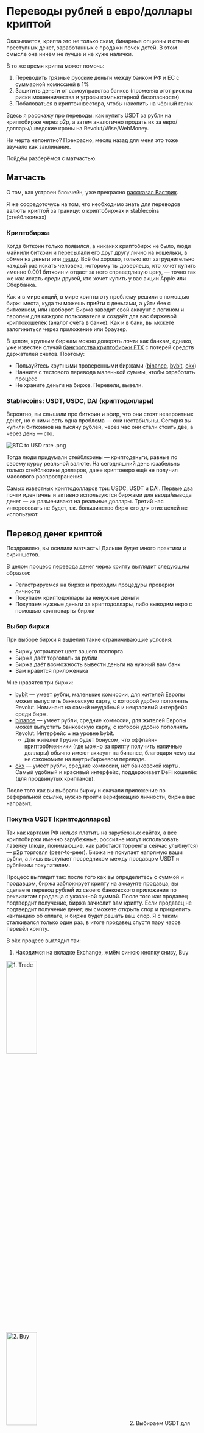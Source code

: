 # Переводы рублей в евро/доллары криптой
Оказывается, крипта это не только скам, бинарные опционы и отмыв преступных денег, заработанных с продажи почек детей.
В этом смысле она ничем не лучше и не хуже налички.

В то же время крипта может помочь:
1. Переводить грязные русские деньги между банком РФ и ЕС с суммарной комиссией в 1%
2. Защитить деньги от самоуправства банков (променяв этот риск на риски мошенничества и угрозы компьютерной безопасности)
3. Побаловаться в криптоинвестора, чтобы накопить на чёрный гелик

Здесь я расскажу про переводы: как купить USDT за рубли на криптобирже
через p2p, а затем аналогично продать их за евро/доллары/шведские кроны на Revolut/Wise/WebMoney.

Ни черта непонятно? Прекрасно, месяц назад для меня это тоже звучало как заклинание. 

Пойдём разберёмся с матчастью.


## Матчасть
О том, как устроен блокчейн, уже прекрасно [рассказал Вастрик](https://vas3k.blog/blog/blockchain/).

Я же сосредоточусь на том, что необходимо знать для переводов валюты криптой за границу: о криптобиржах и
stablecoins (стейблкоинах)


### Криптобиржа
Когда биткоин только появился, а никаких криптобирж не было, люди майнили биткоин и пересылали его друг другу лично
на кошельки, в обмен на деньги 
или [пиццу](https://vc.ru/crypto/426609-pervaya-pokupka-piccy-za-bitkoin-byla-rovno-12-let-nazad).
Всё бы хорошо, только вот затруднительно каждый раз искать человека, которому ты доверяешь, 
кто хочет купить именно 0.001 биткоин и отдаст за него справедливую цену, — точно так же как искать среди друзей, 
кто хочет купить у вас акции Apple или Сбербанка. 

Как и в мире акций, в мире крипты эту проблему решили с помощью бирж:
места, куда ты можешь прийти с деньгами, а уйти ~~без~~ с биткоином, или наоборот.
Биржа заводит свой аккаунт с логином и паролем для каждого пользователя и
создаёт для вас биржевой криптокошелёк (аналог счёта в банке). 
Как и в банк, вы можете залогиниться через приложение или браузер.

В целом, крупным биржам можно доверять _почти_ как банкам, однако,
уже известен случай [банкротства криптобиржи FTX](https://ru.wikipedia.org/wiki/FTX_(компания))
с потерей средств держателей счетов. Поэтому:
- Пользуйтесь крупными проверенными биржами 
  ([binance](https://www.binance.com/), [bybit](https://www.bybit.com/), [okx](https://www.okx.com))
- Начните с тестового перевода маленькой суммы, чтобы отработать процесс
- Не храните деньги на бирже. Перевели, вывели.


### Stablecoins: USDT, USDC, DAI (криптодоллары)
Вероятно, вы слышали про биткоин и эфир, что они стоят невероятных денег, но с ними есть одна проблема — они нестабильны.
Сегодня вы купили биткоинов на тысячу рублей, через час они стали стоить две, а через день — сто.

![BTC to USD rate .png](screenshots/BTC_USD.png)

Тогда люди придумали стейблкоины — криптоденьги, равные по своему курсу реальной валюте.
На сегодняшний день юзабельны только стейблкоины долларов, даже криптоевро ещё не получил массового распространения.

Самых известных криптодолларов три: USDC, USDT и DAI.
Первые два почти идентичны и активно используются биржами для ввода/вывода денег — их разменивают на реальные доллары.
Третий нас интересовать не будет, т.к. большинство бирж его для этих целей не используют.


## Перевод денег криптой
Поздравляю, вы осилили матчасть! Дальше будет много практики и скриншотов.

В целом процесс перевода денег через крипту выглядит следующим образом:
- Регистрируемся на бирже и проходим процедуры проверки личности
- Покупаем криптодоллары за ненужные деньги
- Покупаем нужные деньги за криптодоллары, либо выводим евро с помощью криптокарты биржи

### Выбор биржи
При выборе биржи я выделил такие ограничивающие условия:
- Биржу устраивает цвет вашего паспорта
- Биржа даёт торговать за рубли
- Биржа даёт возможность вывести деньги на нужный вам банк
- Вам нравится приложенька

Мне нравятся три биржи:
- [bybit](https://www.bybit.com/invite?ref=P6XV6P) —
  умеет рубли, маленькие комиссии, для жителей Европы может выпустить банковскую карту,
  с которой удобно пополнять Revolut. Номинант на самый неудобный и некрасивый интерфейс среди бирж.
- [binance](https://www.binance.info/en/activity/referral-entry/CPA/incremental?ref=CPA_00XERYC5CX) —
  умеет рубли, средние комиссии, для жителей Европы может выпустить банковскую карту,
  с которой удобно пополнять Revolut. Интерфейс ± на уровне bybit.
  - Для жителей Грузии будет бонусом, что оффлайн-криптообменники (где можно за крипту получить наличные доллары)
    обычно имеют аккаунт на бинансе, благодаря чему вы не сэкономите на внутрибиржевом переводе.
- [okx](https://okx.com/join/40093369) — умеет рубли, средние комиссии, нет банковской карты.
  Самый удобный и красивый интерфейс, поддерживает DeFi кошелёк (для продвинутых криптанов).

После того как вы выбрали биржу и скачали приложение по реферальной ссылке, нужно пройти верификацию личности,
биржа вас направит.


### Покупка USDT (криптодолларов)
Так как картами РФ нельзя платить на зарубежных сайтах, а все криптобиржи именно зарубежные, 
россияне могут использовать лазейку (люди, понимающие, как работают торренты сейчас улыбнутся) 
— p2p торговля (peer-to-peer). Биржа не покупает напрямую ваши рубли, а лишь выступает посредником между продавцом USDT
и рублёвым покупателем. 

Процесс выглядит так: после того как вы определитесь с суммой и продавцом, 
биржа заблокирует крипту на аккаунте продавца, 
вы сделаете перевод рублей из своего банковского приложения по реквизитам продавца с указанной суммой.
После того как продавец подтвердит получение, биржа зачислит вам крипту.
Если продавец не подтвердит получение денег, вы сможете открыть спор и прикрепить квитанцию об оплате,
и биржа будет решать ваш спор.
Я с таким сталкивался только один раз, в итоге продавец спустя пару часов перевёл крипту.


В okx процесс выглядит так:

1. Находимся на вкладке Exchange, жмём синюю кнопку снизу, Buy

<img src="screenshots/okx/1_trade.jpeg" alt="1. Trade" style="width:25%;min-width:320px;"/>
<img src="screenshots/okx/2_buy.jpeg" alt="2. Buy" style="width:25%;min-width:320px;"/>
2. Выбираем USDT для покупки

<img src="screenshots/okx/3_usdt.jpeg" alt="3. USDT" style="width:25%;min-width:320px;"/>
3. Выбираем P2P торговлю (если ещё не выбрана)
4. Выставляем валюту оплаты RUB

<img src="screenshots/okx/4_choose_currency.jpeg" alt="4. Choose currency" style="width:25%;min-width:320px;"/>
5. Прописываем, сколько хотим купить: в рублях или в USDT

<img src="screenshots/okx/5_quantity.jpeg" alt="5. Quantity" style="width:25%;min-width:320px;"/>
6. Выбираем способ оплаты: Тинькофф, Сбер или СБП

<img src="screenshots/okx/6_payment_method.png" alt="6. Payment method" style="width:25%;min-width:320px;"/>
7. Подтверждаем размещение заказа на предложенных условиях (курс USDT/рубль). 
  После подтверждения вы должны совершить перевод, за незавершённые сделки биржа понизит ваш рейтинг.

<img src="screenshots/okx/7_confirm_order.jpeg" alt="7. Confirm order" style="width:25%;min-width:320px;"/>
<img src="screenshots/okx/8_continue_to_pay.jpeg" alt="8. Continue to pay" style="width:25%;min-width:320px;"/>
8. Смотрим реквизиты для платежа (обычно это номер карты и сумма), идём в своё банковское приложение, совершаем платёж

<img src="screenshots/okx/9_copy_paste_details.jpeg" alt="9. Copy-paste" style="width:25%;min-width:320px;"/>
<img src="screenshots/okx/10_pay_with_bank.jpeg" alt="10. Pay with bank" style="width:25%;min-width:320px;"/>
9. Возвращаемся в приложение биржи, подтверждаем совершённый платёж

<img src="screenshots/okx/11_confirm_payment.jpeg" alt="11. confirm payment" style="width:25%;min-width:320px;"/>
10. Ждём несколько минут, когда продавец увидит платёж и подтвердит получение

<img src="screenshots/okx/12_wait_for_release.jpeg" alt="12. Wait for release" style="width:25%;min-width:320px;"/>
<img src="screenshots/okx/13_order_completed.jpeg" alt="13. Order completed" style="width:25%;min-width:320px;"/>
11. Крипта зачисляется на ваш счёт

<img src="screenshots/okx/14_check_usdt.jpeg" alt="14. Check USDT" style="width:25%;min-width:320px;"/>



В bybit процес аналогичный, только сначала нужно зайти в меню, `More` и выбрать `P2P trade` и по аналогии.
<details>
  <summary>Показать скриншоты</summary>

<img src="screenshots/bybit/1_more.jpeg" alt="1. More" style="width:25%;min-width:320px;"/>
<img src="screenshots/bybit/2_p2p.jpeg" alt="2. P2P" style="width:25%;min-width:320px;"/>
</details>



В binance то же самое, нужно сначала войти в pro режим 
(это не за деньги, просто включает усложнённый интерфейс для трейдеров), затем выбрать P2P торговлю и по аналогии
<details>
  <summary>Показать скриншоты</summary>

<img src="screenshots/binance/1_profile.jpeg" alt="1. Profile" style="width:25%;min-width:320px;"/>
<img src="screenshots/binance/2_pro.jpeg" alt="2. Pro mode" style="width:25%;min-width:320px;"/>
<img src="screenshots/binance/3_p2p.jpeg" alt="3. P2P" style="width:25%;min-width:320px;"/>
</details>

### Выводим евро с криптокарты биржи
На бирже OKX такой способ вывода недоступен, т.к. они не выпускают карт.

Предварительно нужно оформить и получить карту на [binance](https://www.binance.com/en/cards) 
или [bybit](https://www.bybit.com/fiat/cards)
(нужно быть резидентом Европейской страны, смотрите подробные требования по ссылкам).
Продать купленные на предыдущем шаге USDT за фиатные (в мире крипты реальные валюты называют fiat, читай обыкновенные) евро.

Для этого тыкаете в свежеприобретённые USDT и выбираете `sell`, вкладка `fiat`, `EUR`, продаёте USDT.

Затем заходите в приложение Revolut/Wise/другого банка, который умеет пополняться еврами с карточки и пополняетесь.

Способ подойдёт резидентам Европы и является предпочтительным, так как перевод будет с карты, выпущенной на ваше имя,
а не какой-то левый человек отправит вам деньги. 
Есть мнение, что это вызовет меньше вопросиков со стороны банка.

Имейте в виду, что при крупных переводах (в районе 10к+ евро, сумма неточная) банки (особенно западные) могут спросить,
откуда у вас эти деньги, и вам нужно иметь возможность убедительно ответить на этот вопрос.

### Или покупаем нужные деньги за криптодоллары
Если криптокарты у вас нет, вы можете вывести USDT так же, как и покупали, с помощью P2P торговли.
Только в этот раз будете не покупать, а продавать. 

Шаги аналогичны покупке USDT, только на первом шаге вместо `buy` нужно выбрать `sell`.
По пути биржа предложит вам добавить реквизиты банка, на который вы хотите принимать деньги 
(для Revolut это никнейм, для Wise — адрес электронной почты, для других банков обычно номер карты).

Обычно, если выставить рыночную цену, покупатель появляется уже через минут 10.

Имейте в виду, после выставления крипты на продажу,
когда придёт покупатель, сделает заказ и отправит вам банковский перевод,
нужно будет оперативно (в течение минут 15) подтвердить перевод в приложении биржи и отпустить крипту.
В противном случае ваш рейтинг могут понизить, а в итоге даже ограничить участие в P2P.

## Налоги
Нужно иметь в виду, что если вы получили прибыль от ваших операций с криптой,
вы скорее всего будете должны заплатить налог. 
При переводах получить прибыль практически невозможно, но предупредить я должен)
Тут я вам не советник, в разных странах законодательство разное, копайте тему сами.

[В Швеции, например, так (осторожно, всё по-шведски!)](https://skatteverket.se/privat/skatter/vardepapper/andratillgangar/kryptovalutor.4.15532c7b1442f256bae11b60.html).
